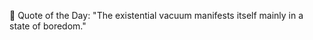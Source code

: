 <!-- start quote -->
💬 Quote of the Day: "The existential vacuum manifests itself mainly in a state of boredom."
<!-- end quote -->